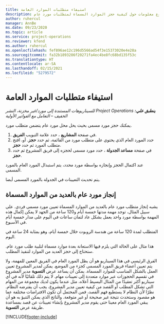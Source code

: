 ```yaml
---
title: استيفاء متطلبات الموارد العامة
description: يوفر هذا الموضوع معلومات حول كيفية حجز الموارد المسماة لمتطلبات مورد عام.
author: ruhercul
manager: AnnBe
ms.date: 09/23/2020
ms.topic: article
ms.service: project-operations
ms.reviewer: kfend
ms.author: ruhercul
ms.openlocfilehash: fef896ae12c196d5566ad54f3e15373020e4e28a
ms.sourcegitcommit: fa32b1893286f20271fa4ec4be8fc68bd135f53c
ms.translationtype: HT
ms.contentlocale: ar-SA
ms.lasthandoff: 02/15/2021
ms.locfileid: "5279572"
---
```

# <a name="generic-resource-requirement-fulfillment"></a>استيفاء متطلبات الموارد العامة

_**ينطبق علي:** ‏‫Project Operations للسيناريوهات المستندة إلى مورد/غير مخزنة‬، ‏‫النشر الخفيف – التعامل مع الفواتير الأولية‬_

يمكنك حجز مورد مسمى بحيث يحل محل مورد عام يتضمن متطلب مورد.

1. في صفحة **المشاريع** ، حدد علامة التبويب **‏‫الفريق‬**.
2. حدد المورد العام الذي يحتوي على متطلب مورد من القائمة، ثم حدد **حجز**. أو، افتح متطلب المورد ثم حدد **حجز**.
3. في صفحة **مساعد الجدولة** ، حدد مورد مسمى لحجزه إلى فريق المشروع ثم حدد **حجز**.

عند اكتمال الحجز وإنجازه بواسطة مورد محدد، يتم استبدال المورد العام بالمورد المسمى.

يتم تحديث التعيينات في الجدولة بالمورد المسمى أيضا.

## <a name="fulfill-a-generic-resource-with-multiple-named-resources"></a>إنجاز مورد عام بالعديد من الموارد المسماة
يشبه إنجاز متطلب مورد عام بالعديد من الموارد المسماة تعيين مورد مسمى فردي. على سبيل المثال، توجد مهمة مدتها خمسة أيام و120 ساعة من الجهد لا يمكن إكمال هذه المهمة بواسطة مورد واحد يعمل بشكل عاد لثمان ساعات في اليوم على مدار خمسة أيام في الأسبوع. 

المتطلب لمدة 120 ساعة من هندسة الروبوت خلال خمسة أيام، وهو بمثابة 24 ساعة في اليوم.

هذا مثال على الحالة التي يلزم فيها الاستعانة بعدة موارد مسماة لتلبية طلب مورد عام. ستحتاج إلى حجز العديد من الموارد لتنفيذ المطلب.

الفرق الرئيسي في هذا السيناريو هو أن يظل المورد العام في الفريق المعين للمهمة، ولا يتم تعيين أعضاء فريق المورد المسمى كجزء من الموضع. يمكن لمدير المشروع تعيين العمل بالشكل المناسب للموارد المسماة. يمكن أن يساعد عرض **التسوية** مدير المشروع في تقسيم الحجوزات عبر موارد متعددة إلى تعيينات مهام. لا يتم ذلك تلقائيًا لأنه في أي سيناريو أكثر تعقيدًا من المثال البسيط أعلاه، مثل عندما يكون لديك مجموعة من المهام التي تشكل المطلب أو القصد من كيفية تعيين مدير المشروع، يجب أن يفترضه النظام. نظرًا لأن النظام لا يستطيع فهم القصد، فمن المحتمل أن تكون الافتراضات مختلفة عما هو مقصود وستحدث نتيجة غير صحيحة أو غير متوقعة. والناتج الذي يمكن التنبؤ به هو أن يبقي المورد العام معينا حتى يقوم مدير المشروع بإنشاء تعيينات عن قصد بمساعدة طريقة عرض **التسوية**.




[!INCLUDE[footer-include](../includes/footer-banner.md)]